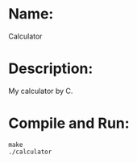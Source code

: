 # Name:
Calculator

# Description:
My calculator by C.

# Compile and Run:
    make
    ./calculator
